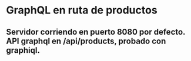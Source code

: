 # GraphQL en ruta de productos

## Servidor corriendo en puerto 8080 por defecto. API graphql en /api/products, probado con graphiql.
